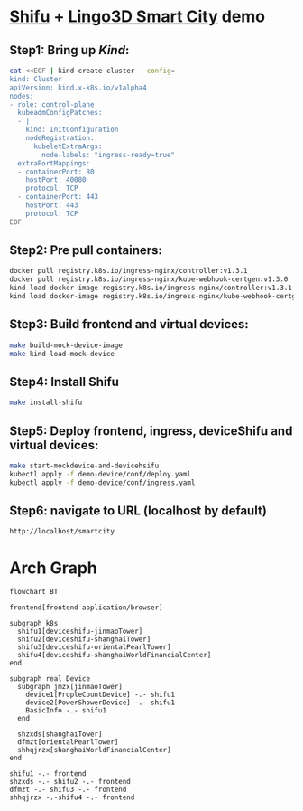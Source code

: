 # [Shifu](https://github.com/Edgenesis/shifu) + [Lingo3D Smart City](https://github.com/lingo3d/example-vue-smart-city) demo

## Step1: Bring up *Kind*:

```bash
cat <<EOF | kind create cluster --config=-
kind: Cluster
apiVersion: kind.x-k8s.io/v1alpha4
nodes:
- role: control-plane
  kubeadmConfigPatches:
  - |
    kind: InitConfiguration
    nodeRegistration:
      kubeletExtraArgs:
        node-labels: "ingress-ready=true"
  extraPortMappings:
  - containerPort: 80
    hostPort: 40080
    protocol: TCP
  - containerPort: 443
    hostPort: 443
    protocol: TCP
EOF
```

## Step2: Pre pull containers:

```bash
docker pull registry.k8s.io/ingress-nginx/controller:v1.3.1
docker pull registry.k8s.io/ingress-nginx/kube-webhook-certgen:v1.3.0
kind load docker-image registry.k8s.io/ingress-nginx/controller:v1.3.1
kind load docker-image registry.k8s.io/ingress-nginx/kube-webhook-certgen:v1.3.0
```

## Step3: Build frontend and virtual devices:

```bash
make build-mock-device-image
make kind-load-mock-device
```

## Step4: Install Shifu

```bash
make install-shifu
```

## Step5: Deploy frontend, ingress, deviceShifu and virtual devices:

```bash
make start-mockdevice-and-devicehsifu
kubectl apply -f demo-device/conf/deploy.yaml
kubectl apply -f demo-device/conf/ingress.yaml
```

## Step6: navigate to URL (localhost by default)

```bash
http://localhost/smartcity
```

# Arch Graph
```mermaid
flowchart BT

frontend[frontend application/browser]

subgraph k8s 
  shifu1[deviceshifu-jinmaoTower]
  shifu2[deviceshifu-shanghaiTower]
  shifu3[deviceshifu-orientalPearlTower]
  shifu4[deviceshifu-shanghaiWorldFinancialCenter]
end

subgraph real Device
  subgraph jmzx[jinmaoTower]
    device1[PropleCountDevice] -.- shifu1
    device2[PowerShowerDevice] -.- shifu1
    BasicInfo -.- shifu1
  end

  shzxds[shanghaiTower]
  dfmzt[orientalPearlTower]
  shhqjrzx[shanghaiWorldFinancialCenter]
end

shifu1 -.- frontend
shzxds -.- shifu2 -.- frontend
dfmzt -.- shifu3 -.- frontend
shhqjrzx -.-shifu4 -.- frontend
```
